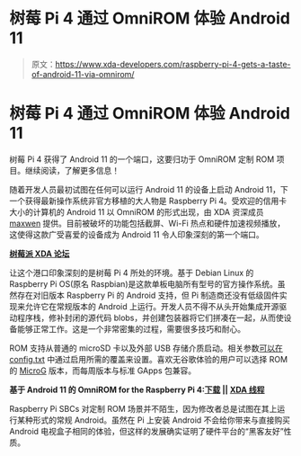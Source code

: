 # 树莓 Pi 4 通过 OmniROM 体验 Android 11

> 原文：<https://www.xda-developers.com/raspberry-pi-4-gets-a-taste-of-android-11-via-omnirom/>

# 树莓 Pi 4 通过 OmniROM 体验 Android 11

树莓 Pi 4 获得了 Android 11 的一个端口，这要归功于 OmniROM 定制 ROM 项目。继续阅读，了解更多信息！

随着开发人员最初试图在任何可以运行 Android 11 的设备上启动 Android 11，下一个获得最新操作系统非官方移植的大人物是 Raspberry Pi 4。受欢迎的信用卡大小的计算机的 Android 11 以 OmniROM 的形式出现，由 XDA 资深成员 [maxwen](https://forum.xda-developers.com/member.php?u=4683552) 提供。目前被破坏的功能包括截屏、Wi-Fi 热点和硬件加速视频播放，这使得这款广受喜爱的设备成为 Android 11 令人印象深刻的第一个端口。

**[树莓派 XDA 论坛](https://forum.xda-developers.com/raspberry-pi)**

让这个港口印象深刻的是树莓 Pi 4 所处的环境。基于 Debian Linux 的 Raspberry Pi OS(原名 Raspbian)是这款单板电脑所有型号的官方操作系统。虽然存在对旧版本 Raspberry Pi 的 Android 支持，但 Pi 制造商还没有低级固件实现来允许它在常规版本的 Android 上运行。开发人员不得不从头开始集成开源驱动程序栈，修补封闭的源代码 blobs，并创建包装器将它们拼凑在一起，从而使设备能够正常工作。这是一个非常密集的过程，需要很多技巧和耐心。

ROM 支持从普通的 microSD 卡以及外部 USB 存储介质启动。相关参数[可以在 config.txt](https://github.com/maxwen/android_device_brcm_rpi4/blob/android-11/README) 中通过启用所需的覆盖来设置。喜欢无谷歌体验的用户可以选择 ROM 的 [MicroG](https://forum.xda-developers.com/android/apps-games/app-microg-gmscore-floss-play-services-t3217616) 版本，而每周版本与标准 GApps 包兼容。

**基于 Android 11 的 OmniROM for the Raspberry Pi 4:[下载](https://dl.omnirom.org/tmp/rpi4/) || [XDA 线程](https://forum.xda-developers.com/raspberry-pi/orig-development/omnirom-android-r-11-pi-4-t4183121)**

Raspberry Pi SBCs 对定制 ROM 场景并不陌生，因为修改者总是试图在其上运行某种形式的常规 Android。虽然在 Pi 上安装 Android 不会给你带来与直接购买 Android 电视盒子相同的体验，但这样的发展确实证明了硬件平台的“黑客友好”性质。